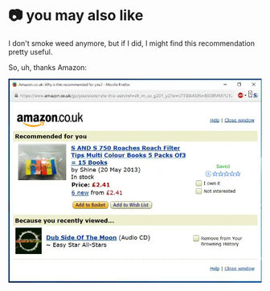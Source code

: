 # 📷 you may also like

I don't smoke weed anymore, but if I did, I might find this recommendation
pretty useful.

So, uh, thanks Amazon:

![Amazon recommendations](wut.webp)

